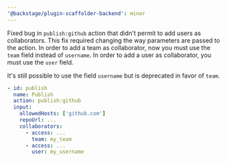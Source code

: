 ```yaml
---
'@backstage/plugin-scaffolder-backend': minor
---
```


Fixed bug in `publish:github` action that didn't permit to add users as collaborators.
This fix required changing the way parameters are passed to the action.
In order to add a team as collaborator, now you must use the `team` field instead of `username`.
In order to add a user as collaborator, you must use the `user` field.

It's still possible to use the field `username` but is deprecated in favor of `team`.

```yaml
- id: publish
  name: Publish
  action: publish:github
  input:
    allowedHosts: ['github.com']
    repoUrl: ...
    collaborators:
      - access: ...
        team: my_team
      - access: ...
        user: my_username
```
